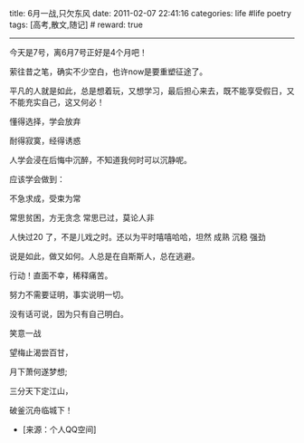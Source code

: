 title: 6月一战,只欠东风 
date: 2011-02-07 22:41:16
categories: life #life poetry
tags: [高考,散文,随记]  # <!--more-->
reward: true

---

今天是7号，离6月7号正好是4个月吧！

萦往昔之笔，确实不少空白，也许now是要重塑征途了。

平凡的人就是如此，总是想着玩，又想学习，最后担心来去，既不能享受假日，又不能充实自己，这又何必！

<!--more-->

懂得选择，学会放弃

耐得寂寞，经得诱惑


人学会浸在后悔中沉醉，不知道我何时可以沉静呢。

应该学会做到：

不急求成，受束为常

常思贫困，方无贪念
常思已过，莫论人非



人快过20 了，不是儿戏之时。还以为平时嘻嘻哈哈，坦然  成熟  沉稳  强劲 



说是如此，做又如何。人总是在自斯斯人，总在逃避。

行动！直面不幸，稀释痛苦。

努力不需要证明，事实说明一切。

没有话可说，因为只有自己明白。





笑意一战

望梅止渴尝百甘，

月下萧何遂梦想;

三分天下定江山，

破釜沉舟临城下！


- [来源：个人QQ空间]
